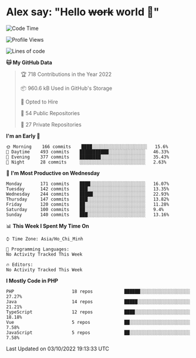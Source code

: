 # Alex say: "Hello ~~work~~ world 🐾"

<!--START_SECTION:waka-->
![Code Time](http://img.shields.io/badge/Code%20Time-838%20hrs%2047%20mins-blue)

![Profile Views](http://img.shields.io/badge/Profile%20Views-3-blue)

![Lines of code](https://img.shields.io/badge/From%20Hello%20World%20I%27ve%20Written-1%20Million%20lines%20of%20code-blue)

**🐱 My GitHub Data** 

> 🏆 718 Contributions in the Year 2022
 > 
> 📦 960.6 kB Used in GitHub's Storage 
 > 
> 💼 Opted to Hire
 > 
> 📜 54 Public Repositories 
 > 
> 🔑 27 Private Repositories  
 > 
**I'm an Early 🐤** 

```text
🌞 Morning    166 commits    ████░░░░░░░░░░░░░░░░░░░░░   15.6% 
🌆 Daytime    493 commits    ███████████░░░░░░░░░░░░░░   46.33% 
🌃 Evening    377 commits    ████████░░░░░░░░░░░░░░░░░   35.43% 
🌙 Night      28 commits     ░░░░░░░░░░░░░░░░░░░░░░░░░   2.63%

```
📅 **I'm Most Productive on Wednesday** 

```text
Monday       171 commits    ████░░░░░░░░░░░░░░░░░░░░░   16.07% 
Tuesday      142 commits    ███░░░░░░░░░░░░░░░░░░░░░░   13.35% 
Wednesday    244 commits    █████░░░░░░░░░░░░░░░░░░░░   22.93% 
Thursday     147 commits    ███░░░░░░░░░░░░░░░░░░░░░░   13.82% 
Friday       120 commits    ██░░░░░░░░░░░░░░░░░░░░░░░   11.28% 
Saturday     100 commits    ██░░░░░░░░░░░░░░░░░░░░░░░   9.4% 
Sunday       140 commits    ███░░░░░░░░░░░░░░░░░░░░░░   13.16%

```


📊 **This Week I Spent My Time On** 

```text
⌚︎ Time Zone: Asia/Ho_Chi_Minh

💬 Programming Languages: 
No Activity Tracked This Week

🔥 Editors: 
No Activity Tracked This Week

```

**I Mostly Code in PHP** 

```text
PHP                      18 repos            ██████░░░░░░░░░░░░░░░░░░░   27.27% 
Java                     14 repos            █████░░░░░░░░░░░░░░░░░░░░   21.21% 
TypeScript               12 repos            ████░░░░░░░░░░░░░░░░░░░░░   18.18% 
Vue                      5 repos             ██░░░░░░░░░░░░░░░░░░░░░░░   7.58% 
JavaScript               5 repos             ██░░░░░░░░░░░░░░░░░░░░░░░   7.58%

```



 Last Updated on 03/10/2022 19:13:33 UTC
<!--END_SECTION:waka-->

